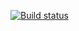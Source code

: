 [![Build status](https://ci.appveyor.com/api/projects/status/0avyllkanga5rb0c?svg=true)](https://ci.appveyor.com/project/DaryMarty/testmode)